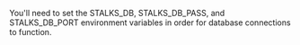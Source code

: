 You'll need to set the STALKS_DB, STALKS_DB_PASS, and STALKS_DB_PORT environment variables in order for database connections to function.
